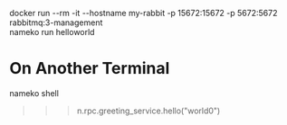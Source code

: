 docker run --rm -it --hostname my-rabbit -p 15672:15672 -p 5672:5672 rabbitmq:3-management<br>
nameko run helloworld<br>

# On Another Terminal
nameko shell<br>
>>> n.rpc.greeting_service.hello("world0")<br>
